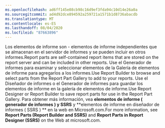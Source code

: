 ```yaml
---
ms.openlocfilehash: ad6ff145e08cb98c16d9ef3fda94c10d14e26a0a
ms.sourcegitcommit: ad4d92dce894592a259721a1571b1d8736abacdb
ms.translationtype: MT
ms.contentlocale: es-ES
ms.lasthandoff: 08/04/2020
ms.locfileid: "87663896"
---
```

<span data-ttu-id="afa3a-101">Los elementos de informe son \- elementos de informe independientes que se almacenan en el servidor de informes y se pueden incluir en otros informes.</span><span class="sxs-lookup"><span data-stu-id="afa3a-101">Report parts are self\-contained report items that are stored on the report server and can be included in other reports.</span></span> <span data-ttu-id="afa3a-102">Use el Generador de informes para examinar y seleccionar elementos de la Galería de elementos de informe para agregarlos a los informes.</span><span class="sxs-lookup"><span data-stu-id="afa3a-102">Use Report Builder to browse  and select parts from the Report Part Gallery to add to your reports.</span></span> <span data-ttu-id="afa3a-103">Use el Diseñador de informes o el Generador de informes para guardar los elementos de informe en la galería de elementos de informe.</span><span class="sxs-lookup"><span data-stu-id="afa3a-103">Use Report Designer or Report Builder to save report parts for use in the Report Part Gallery.</span></span> <span data-ttu-id="afa3a-104">Para obtener más información, vea **elementos de informe \( generador de informes \) y SSRS** y \*\*elementos de informe en diseñador de informes \( SSRS \) \*\* en la web en Microsoft.com.</span><span class="sxs-lookup"><span data-stu-id="afa3a-104">For more information, see **Report Parts \(Report Builder and SSRS\)** and **Report Parts in Report Designer \(SSRS\)** on the Web at microsoft.com.</span></span>
